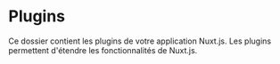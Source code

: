 # Plugins

Ce dossier contient les plugins de votre application Nuxt.js.
Les plugins permettent d'étendre les fonctionnalités de Nuxt.js.
